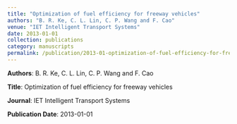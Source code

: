 ```yaml
---
title: "Optimization of fuel efficiency for freeway vehicles"
authors: "B. R. Ke, C. L. Lin, C. P. Wang and F. Cao"
venue: "IET Intelligent Transport Systems"
date: 2013-01-01
collection: publications
category: manuscripts
permalink: /publication/2013-01-optimization-of-fuel-efficiency-for-freeway-vehicles
---
```


**Authors**: B. R. Ke, C. L. Lin, C. P. Wang and F. Cao

**Title**: Optimization of fuel efficiency for freeway vehicles

**Journal**: IET Intelligent Transport Systems

**Publication Date**: 2013-01-01
